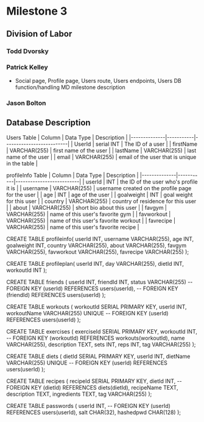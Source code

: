 # Milestone 3

## Division of Labor

### Todd Dvorsky

### Patrick Kelley

- Social page,
Profile page,
Users route,
Users endpoints,
Users DB function/handling
MD milestone description

### Jason Bolton


## Database Description

Users Table
| Column       | Data Type | Description              |
|--------------|-----------|--------------------------|
| UserId | serial INT    | The ID of a user  |
| firstName | VARCHAR(255)   | first name of the user |
| lastName | VARCHAR(255)   | last name of the user |
| email | VARCHAR(255)   | email of the user that is unique in the table |


profileInfo Table
| Column       | Data Type | Description              |
|--------------|-----------|--------------------------|
| userId | INT | the ID of the user who's profile it is |
| username | VARCHAR(255) | username created on the profile page for the user |
|    age | INT | age of the user |
|    goalweight | INT | goal weight for this user |
|    country | VARCHAR(255) | country of residence for this user |
|    about | VARCHAR(255) | short bio about this user |
|    favgym | VARCHAR(255) | name of this user's favorite gym |
|    favworkout | VARCHAR(255) | name of this user's favorite workout |
|    favrecipe | VARCHAR(255) | name of this user's favorite recipe |


CREATE TABLE profileinfo(
    userId INT,
    username VARCHAR(255),
    age INT,
    goalweight INT,
    country VARCHAR(255),
    about VARCHAR(255),
    favgym VARCHAR(255),
    favworkout VARCHAR(255),
    favrecipe VARCHAR(255)
);

CREATE TABLE profileplan(
    userId INT,
    day VARCHAR(255),
    dietId INT,
    workoutId INT
);

CREATE TABLE friends (
    userId INT,
    friendId INT,
    status VARCHAR(255)
    -- FOREIGN KEY (userId) REFERENCES users(userId),
    -- FOREIGN KEY (friendId) REFERENCES users(userId)
);

CREATE TABLE workouts (
    workoutId SERIAL PRIMARY KEY,
    userId INT,
    workoutName VARCHAR(255) UNIQUE
    -- FOREIGN KEY (userId) REFERENCES users(userId)
);

CREATE TABLE exercises (
    exerciseId SERIAL PRIMARY KEY,
    workoutId INT,
    -- FOREIGN KEY (workoutId) REFERENCES workouts(workoutId),
    name VARCHAR(255),
    description TEXT,
    sets INT,
    reps INT,
    tag VARCHAR(255)
);

CREATE TABLE diets (
    dietId SERIAL PRIMARY KEY,
    userId INT,
    dietName VARCHAR(255) UNIQUE
    -- FOREIGN KEY (userId) REFERENCES users(userId)
);

CREATE TABLE recipes (
    recipeId SERIAL PRIMARY KEY,
    dietId INT,
    -- FOREIGN KEY (dietId) REFERENCES diets(dietId),
    recipeName TEXT,
    description TEXT,
    ingredients TEXT,
    tag VARCHAR(255)
);

CREATE TABLE passwords (
    userId INT,
    -- FOREIGN KEY (userId) REFERENCES users(userId),
    salt CHAR(32),
    hashedpwd CHAR(128) 
);